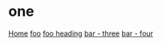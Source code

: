 # one

[Home](/) <!-- 跳转到根部的 README.md -->
[foo](/foo/) <!-- 跳转到 foo 文件夹的 index.html -->
[foo heading](./#heading) <!-- 跳转到 foo/index.html 的特定标题位置 -->
[bar - three](../bar/three.md) <!-- 具体文件可以使用 .md 结尾（推荐） -->
[bar - four](../bar/four.html) <!-- 也可以用 .html -->
